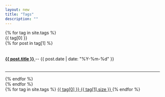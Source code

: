 ```yaml
---
layout: new
title: "Tags"
description: ""
---
```

<div class="container">
	<div class="row">
		<div class="col-xs-12 col-md-8">
		  	{% for tag in site.tags %}
			  	<div id="{{ tag[0] }}">
					<div class="panel panel-info">
						<div class="panel-heading">
							<span>
								{{ tag[0] }} 
							</span>
						</div>
						<div class="panel-body">
							{% for post in tag[1] %}
							<p>
								<a href="{{ post.url }}">
								<h4 style="display: inline-block;">{{ post.title }}</h4>
								</a>
								<span class="pull-right text-sm">-- {{ post.date | date: "%Y-%m-%d" }}</span>
							</p>
							<hr>
							{% endfor %}
						</div>
					</div>
				</div>
			{% endfor %}
		</div>
		<div class="col-md-4">
			<div class="list-group">
				{% for tag in site.tags %}
				  	<a href="#{{ tag[0] }}" class="list-group-item">
				    	{{ tag[0] }} 
				    	<span class="label label-info">{{ tag[1].size }}</span>
				  	</a>
			  	{% endfor %}
			</div>
		</div>
	</div>
</div>

